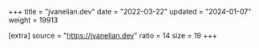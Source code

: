 +++
title = "jvanelian.dev"
date = "2022-03-22"
updated = "2024-01-07"
weight = 19913

[extra]
source = "https://jvanelian.dev"
ratio = 14
size = 19
+++
